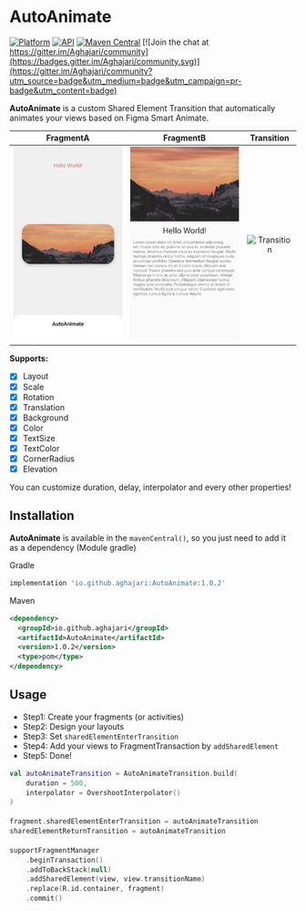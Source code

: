 # AutoAnimate
[![Platform](https://img.shields.io/badge/platform-android-green.svg)](http://developer.android.com/index.html)
[![API](https://img.shields.io/badge/API-21%2B-brightgreen.svg?style=flat)](https://android-arsenal.com/api?level=21)
[![Maven Central](https://img.shields.io/maven-central/v/io.github.aghajari/AutoAnimate.svg?label=Maven%20Central)](https://search.maven.org/artifact/io.github.aghajari/AutoAnimate/1.0.2/aar)
[![Join the chat at https://gitter.im/Aghajari/community](https://badges.gitter.im/Aghajari/community.svg)](https://gitter.im/Aghajari/community?utm_source=badge&utm_medium=badge&utm_campaign=pr-badge&utm_content=badge)

**AutoAnimate** is a custom Shared Element Transition that automatically animates your views based on Figma Smart Animate.

| FragmentA | FragmentB | Transition |
| :---: | :---: | :---: |
| <img src="./images/fragment_a.png" width=200 title="Layout"> | <img src="./images/fragment_b.png" width=200 title="Layout"> | <img src="./images/result.gif" width=200 title="Transition"> |

**Supports:**
- [x] Layout
- [x] Scale
- [x] Rotation
- [x] Translation
- [x] Background
- [x] Color
- [x] TextSize
- [x] TextColor
- [x] CornerRadius
- [x] Elevation

You can customize duration, delay, interpolator and every other properties!

## Installation

**AutoAnimate** is available in the `mavenCentral()`, so you just need to add it as a dependency (Module gradle)

Gradle
```gradle
implementation 'io.github.aghajari:AutoAnimate:1.0.2'
```

Maven
```xml
<dependency>
  <groupId>io.github.aghajari</groupId>
  <artifactId>AutoAnimate</artifactId>
  <version>1.0.2</version>
  <type>pom</type>
</dependency>
```

## Usage

- Step1: Create your fragments (or activities)
- Step2: Design your layouts
- Step3: Set `sharedElementEnterTransition`
- Step4: Add your views to FragmentTransaction by `addSharedElement`
- Step5: Done!

```kotlin
val autoAnimateTransition = AutoAnimateTransition.build(
    duration = 500,
    interpolator = OvershootInterpolator()
)

fragment.sharedElementEnterTransition = autoAnimateTransition
sharedElementReturnTransition = autoAnimateTransition

supportFragmentManager
    .beginTransaction()
    .addToBackStack(null)
    .addSharedElement(view, view.transitionName)
    .replace(R.id.container, fragment)
    .commit()
```
